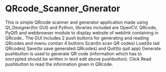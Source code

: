 # QRcode_Scanner_Gnerator
This is simple QRcode scanner and generator application made using Qt_Designer(for GUI) and Python, libraries included are OpenCV, QRcode, PyQt5 and webbrowser module to display website of weblink containing in QRcode..
The GUI includes 2 push buttons for generating and reading QRcodes and mwnu contian 4 buttons Scan(to scan QR codes) Load(to lad QRcodes) Save(to save generated QRcodes) and Quit(to quit app)
Generate pushbutton is used to generate QR code (information which has to encrypted should be written in texit edit above pushbutton).
Click Read pushbutton to read the information given in QRcode.
